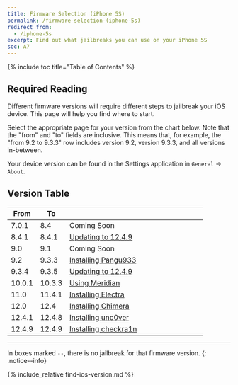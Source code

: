 ```yaml
---
title: Firmware Selection (iPhone 5S)
permalink: /firmware-selection-(iphone-5s)
redirect_from:
  - /iphone-5s
excerpt: Find out what jailbreaks you can use on your iPhone 5S
soc: A7
---
```


{% include toc title="Table of Contents" %}

## Required Reading

Different firmware versions will require different steps to jailbreak your iOS device. This page will help you find where to start.

Select the appropriate page for your version from the chart below. Note that the "from" and "to" fields are inclusive. This means that, for example, the "from 9.2 to 9.3.3" row includes version 9.2, version 9.3.3, and all versions in-between.

Your device version can be found in the Settings application in `General` -> `About`.

## Version Table

<table class="version_table">
  <colgroup>
    <col span="1" style="width: 15%;">
    <col span="1" style="width: 15%;">
    <col span="1" style="width: 70%;">
  </colgroup>
  <thead>
    <tr>
      <th>From</th>
      <th>To</th>
      <th></th>
    </tr>
  </thead>
  <tbody>
    <tr>
      <td>7.0.1</td>
      <td>8.4</td>
      <td>Coming Soon</td>
    </tr>
    <tr>
      <td>8.4.1</td>
      <td>8.4.1</td>
      <td><a href="updating-to-12-4-9">Updating to 12.4.9</a></td>
    </tr>
    <tr>
      <td>9.0</td>
      <td>9.1</td>
      <td>Coming Soon</td>
    </tr>
    <tr>
      <td>9.2</td>
      <td>9.3.3</td>
      <td><a href="installing-pangu933">Installing Pangu933</a></td>
    </tr>
    <tr>
      <td>9.3.4</td>
      <td>9.3.5</td>
      <td><a href="updating-to-12-4-9">Updating to 12.4.9</a></td>
    </tr>
    <tr>
      <td>10.0.1</td>
      <td>10.3.3</td>
      <td><a href="using-meridian">Using Meridian</a></td>
    </tr>
    <tr>
      <td>11.0</td>
      <td>11.4.1</td>
      <td><a href="installing-electra">Installing Electra</a></td>
    </tr>
    <tr>
      <td>12.0</td>
      <td>12.4</td>
      <td><a href="installing-chimera">Installing Chimera</a></td>
    </tr>
    <tr>
      <td>12.4.1</td>
      <td>12.4.8</td>
      <td><a href="installing-unc0ver">Installing unc0ver</a></td>
    </tr>
    <tr>
      <td>12.4.9</td>
      <td>12.4.9</td>
      <td><a href="installing-checkra1n">Installing checkra1n</a></td>
    </tr>
  </tbody>
</table>

---

In boxes marked `--`, there is no jailbreak for that firmware version.
{: .notice--info}

{% include_relative find-ios-version.md %}
